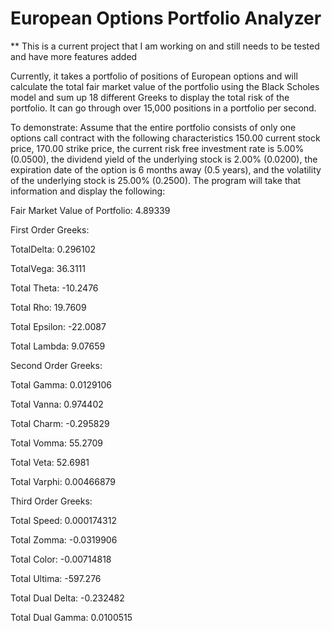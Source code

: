 # European Options Portfolio Analyzer

** This is a current project that I am working on and still needs to be tested and have more features added


Currently, it takes a portfolio of positions of European options and will calculate the total fair market value of the portfolio using the Black Scholes model and sum up 18 different Greeks to display the total risk of the portfolio. It can go through over 15,000 positions in a portfolio per second.

To demonstrate:
Assume that the entire portfolio consists of only one options call contract with the following characteristics 150.00 current stock price, 170.00 strike price, the current risk free investment rate is 5.00% (0.0500), the dividend yield of the underlying stock is 2.00% (0.0200), the expiration date of the option is 6 months away (0.5 years), and the volatility of the underlying stock is 25.00% (0.2500).
The program will take that information and display the following:

Fair Market Value of Portfolio: 4.89339


First Order Greeks:

TotalDelta: 0.296102

TotalVega: 36.3111

Total Theta: -10.2476

Total Rho: 19.7609

Total Epsilon: -22.0087

Total Lambda: 9.07659


Second Order Greeks:

Total Gamma: 0.0129106

Total Vanna: 0.974402

Total Charm: -0.295829

Total Vomma: 55.2709

Total Veta: 52.6981

Total Varphi: 0.00466879


Third Order Greeks:

Total Speed: 0.000174312

Total Zomma: -0.0319906

Total Color: -0.00714818

Total Ultima: -597.276

Total Dual Delta: -0.232482

Total Dual Gamma: 0.0100515

